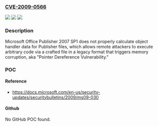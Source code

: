 ### [CVE-2009-0566](https://cve.mitre.org/cgi-bin/cvename.cgi?name=CVE-2009-0566)
![](https://img.shields.io/static/v1?label=Product&message=n%2Fa&color=blue)
![](https://img.shields.io/static/v1?label=Version&message=n%2Fa&color=blue)
![](https://img.shields.io/static/v1?label=Vulnerability&message=n%2Fa&color=brighgreen)

### Description

Microsoft Office Publisher 2007 SP1 does not properly calculate object handler data for Publisher files, which allows remote attackers to execute arbitrary code via a crafted file in a legacy format that triggers memory corruption, aka "Pointer Dereference Vulnerability."

### POC

#### Reference
- https://docs.microsoft.com/en-us/security-updates/securitybulletins/2009/ms09-030

#### Github
No GitHub POC found.


